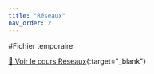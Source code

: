 ```yaml
---
title: "Réseaux"
nav_order: 2
---
```


#Fichier temporaire

[📖 Voir le cours Réseaux](reseaux/TD-CLI/partie1.pdf){:target="_blank"}
